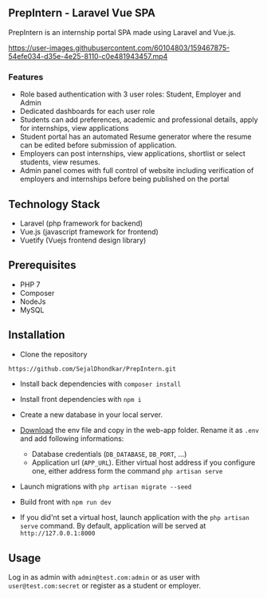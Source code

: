 ## PrepIntern - Laravel Vue SPA

PrepIntern is an internship portal SPA made using Laravel and Vue.js. 

https://user-images.githubusercontent.com/60104803/159467875-54efe034-d35e-4e25-8110-c0e481943457.mp4



### Features

- Role based authentication with 3 user roles: Student, Employer and Admin
- Dedicated dashboards for each user role
- Students can add preferences, academic and professional details, apply for internships, view applications
- Student portal has an automated Resume generator where the resume can be edited before submission of application.
- Employers can post internships, view applications, shortlist or select students, view resumes.
- Admin panel comes with full control of website including verification of employers and internships before being published on the portal

## Technology Stack

- Laravel (php framework for backend)
- Vue.js (javascript framework for frontend)
- Vuetify (Vuejs frontend design library)

## Prerequisites

- PHP 7 
- Composer
- NodeJs
- MySQL

## Installation

- Clone the repository
```bash
https://github.com/SejalDhondkar/PrepIntern.git
```
- Install back dependencies with `composer install`
- Install front dependencies with `npm i`
- Create a new database in your local server.
- [Download](https://drive.google.com/file/d/1tWdLPDJPeB6uiKd8mDOs0sF8imlGwxmQ/view?usp=sharing) the env file and copy in the web-app folder. Rename it as `.env` and add following informations:
    - Database credentials (`DB_DATABASE`, `DB_PORT`, ...)
    - Application url (`APP_URL`). Either virtual host address if you configure one, either address form the command `php artisan serve`
- Launch migrations with `php artisan migrate --seed`
- Build front with `npm run dev`

- If you did'nt set a virtual host, launch application with the `php artisan serve` command. By default, application will be served at `http://127.0.0.1:8000`

## Usage

Log in as admin with `admin@test.com:admin` or as user with `user@test.com:secret` or register as a student or employer.





